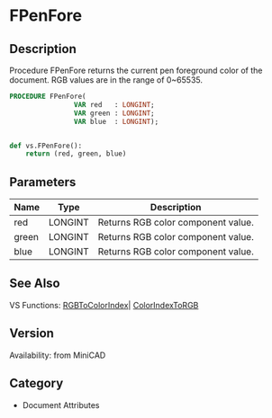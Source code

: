 # FPenFore

## Description
Procedure FPenFore returns the current pen foreground color of the document. RGB values are in the range of 0~65535.

```pascal
PROCEDURE FPenFore(
				VAR red   : LONGINT;
				VAR green : LONGINT;
				VAR blue  : LONGINT);
```

```python

def vs.FPenFore():
    return (red, green, blue)
```

## Parameters
|Name|Type|Description|
|---|---|---|
|red|LONGINT|Returns RGB color component value.|
|green|LONGINT|Returns RGB color component value.|
|blue|LONGINT|Returns RGB color component value.|

## See Also
VS Functions:
[RGBToColorIndex](RGBToColorIndex.md)| [ColorIndexToRGB](ColorIndexToRGB.md)

## Version
Availability: from MiniCAD
## Category
* Document Attributes

